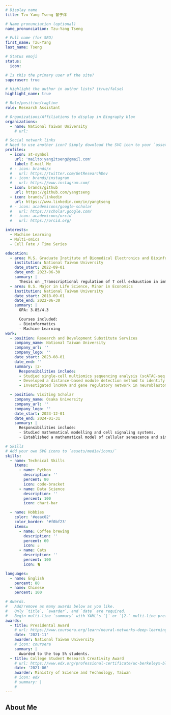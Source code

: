 ```yaml
---
# Display name
title: Tzu-Yang Tseng 曾子洋

# Name pronunciation (optional)
name_pronunciation: Tzu-Yang Tseng

# Full name (for SEO)
first_name: Tzu-Yang
last_name: Tseng

# Status emoji
status:
  icon: 

# Is this the primary user of the site?
superuser: true

# Highlight the author in author lists? (true/false)
highlight_name: true

# Role/position/tagline
role: Research Assistant

# Organizations/Affiliations to display in Biography blox
organizations:
  - name: National Taiwan University
    # url: 

# Social network links
# Need to use another icon? Simply download the SVG icon to your `assets/media/icons/` folder.
profiles:
  - icon: at-symbol
    url: 'mailto:yang2tseng@gmail.com'
    label: E-mail Me
  # - icon: brands/x
  #   url: https://twitter.com/GetResearchDev
  # - icon: brands/instagram
  #   url: https://www.instagram.com/
  - icon: brands/github
    url: https://github.com/yangtseng
  - icon: brands/linkedin
    url: https://www.linkedin.com/in/yangtseng
  # - icon: academicons/google-scholar
  #   url: https://scholar.google.com/
  # - icon: academicons/orcid
  #   url: https://orcid.org/

interests:
  - Machine Learning
  - Multi-omics
  - Cell Fate / Time Series

education:
  - area: M.S. Graduate Institute of Biomedical Electronics and Bioinformatics
    institution: National Taiwan University
    date_start: 2022-09-01
    date_end: 2023-06-30
    summary: |
      Thesis on _Transcriptional regulation of T cell exhaustion in immune checkpoint blockade resistance at single-cell resolution _. Supervised by [Prof. Hsueh-Fen Juan]
  - area: B.S. Major in Life Science, Minor in Economics
    institution: National Taiwan University
    date_start: 2018-09-01
    date_end: 2022-06-30
    summary: |
      GPA: 3.85/4.3

      Courses included:
      - Bioinformatics
      - Machine Learning
work:
  - position: Research and Development Substitute Services
    company_name: National Taiwan University
    company_url: ''
    company_logo: ''
    date_start: 2023-08-01
    date_end: ''
    summary: |2-
      Responsibilities include:
      - Studied single-cell multiomics sequencing analysis (scATAC-seq and scRNA-seq) with a focus on gene regulatory network inference and drug discovery of exhausted T cell that acquired resistance to immune checkpoint blockade in hepatocellular carcinoma.
      - Developed a distance-based module detection method to identify transitional modules via scRNA-seq.
      - Investigated lncRNA and gene regulatory network in neuroblastoma progression via scRNA-seq.

  - position: Visiting Scholar
    company_name: Osaka University
    company_url: ''
    company_logo: ''
    date_start: 2023-12-01
    date_end: 2024-01-31
    summary: |
      Responsibilities include:
      - Studied mathematical modelling and cell signaling systems.
      - Established a mathematical model of cellular senescence and simulated the nuclear NFκB level under different conditions.

# Skills
# Add your own SVG icons to `assets/media/icons/`
skills:
  - name: Technical Skills
    items:
      - name: Python
        description: ''
        percent: 80
        icon: code-bracket
      - name: Data Science
        description: ''
        percent: 100
        icon: chart-bar

  - name: Hobbies
    color: '#eeac02'
    color_border: '#f0bf23'
    items:
      - name: Coffee brewing
        description: ''
        percent: 60
        icon: ☕️
      - name: Cats
        description: ''
        percent: 100
        icon: 🐈

languages:
  - name: English
    percent: 80
  - name: Chinese
    percent: 100

# Awards.
#   Add/remove as many awards below as you like.
#   Only `title`, `awarder`, and `date` are required.
#   Begin multi-line `summary` with YAML's `|` or `|2-` multi-line prefix and indent 2 spaces below.
awards:
  - title: Presidental Award
    # url: https://www.coursera.org/learn/neural-networks-deep-learning
    date: '2021-11'
    awarder: National Taiwan University
    # icon: coursera
    summary: |
      Awarded to the top 5% students.
  - title: College Student Research Creativity Award
    # url: https://www.edx.org/professional-certificate/uc-berkeleyx-blockchain-fundamentals
    date: '2021-06'
    awarder: Ministry of Science and Technology, Taiwan
    # icon: edx
    # summary: |
    #   
---
```


## About Me
